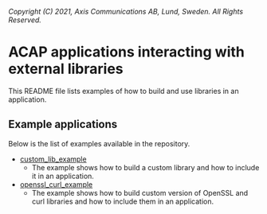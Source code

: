 *Copyright (C) 2021, Axis Communications AB, Lund, Sweden. All Rights Reserved.*

# ACAP applications interacting with external libraries

This README file lists examples of how to build and use libraries in an application.

## Example applications

Below is the list of examples available in the repository.

- [custom_lib_example](./custom_lib_example/)
  - The example shows how to build a custom library and how to include it in an application.
- [openssl_curl_example](./openssl_curl_example/)
  - The example shows how to build custom version of OpenSSL and curl libraries and how to include them in an application.
